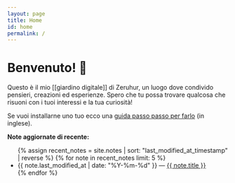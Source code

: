 ```yaml
---
layout: page
title: Home
id: home
permalink: /
---
```


# Benvenuto! 🌱

Questo è il mio [[giardino digitale]] di Zeruhur, un luogo dove condivido pensieri, creazioni ed esperienze. Spero che tu possa trovare qualcosa che risuoni con i tuoi interessi e la tua curiosità!

Se vuoi installarne uno tuo ecco una [guida passo passo per farlo](https://maximevaillancourt.com/blog/setting-up-your-own-digital-garden-with-jekyll) (in inglese).

<strong>Note aggiornate di recente:</strong>

<ul>
  {% assign recent_notes = site.notes | sort: "last_modified_at_timestamp" | reverse %}
  {% for note in recent_notes limit: 5 %}
    <li>
      {{ note.last_modified_at | date: "%Y-%m-%d" }} — <a class="internal-link" href="{{ site.baseurl }}{{ note.url }}">{{ note.title }}</a>
    </li>
  {% endfor %}
</ul>

<style>
  .wrapper {
    max-width: 46em;
  }
</style>
